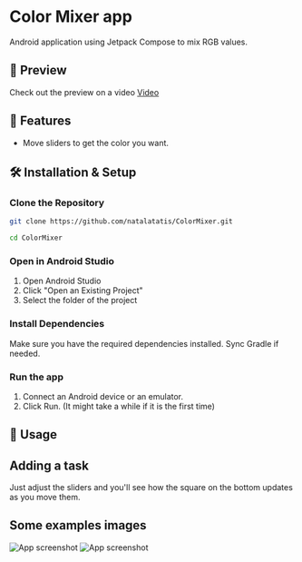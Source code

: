 # Color Mixer app
Android application using Jetpack Compose to mix RGB values. 

## 🔗 Preview
Check out the preview on a video 
[Video](https://drive.google.com/file/d/1eZpdcUsZ5yZrd-G-0r9QpPnOmEoUc3fm/view?usp=sharing)

## 📌 Features
- Move sliders to get the color you want.

## 🛠️ Installation & Setup

###  Clone the Repository
```sh
git clone https://github.com/natalatatis/ColorMixer.git
```
```sh
cd ColorMixer
```

###  Open in Android Studio
1. Open Android Studio
2. Click "Open an Existing Project"
3. Select the folder of the project

### Install Dependencies
Make sure you have the required dependencies installed. Sync Gradle if needed.

### Run the app 
1. Connect an Android device or an emulator.
2. Click Run.
(It might take a while if it is the first time)

## 🚀 Usage
## Adding a task
Just adjust the sliders and you'll see how the square on the bottom updates as you move them.

## Some examples images
![App screenshot](https://imgur.com/2NdYt4M)
![App screenshot](https://imgur.com/1B6PETY)

